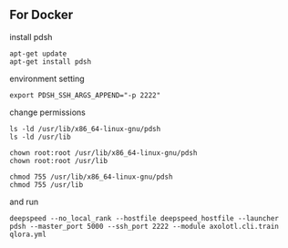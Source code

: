 ## For Docker 
install pdsh
```
apt-get update
apt-get install pdsh
```

environment setting 
```
export PDSH_SSH_ARGS_APPEND="-p 2222"
```


change permissions 

```
ls -ld /usr/lib/x86_64-linux-gnu/pdsh
ls -ld /usr/lib
```
```
chown root:root /usr/lib/x86_64-linux-gnu/pdsh
chown root:root /usr/lib
```

```
chmod 755 /usr/lib/x86_64-linux-gnu/pdsh
chmod 755 /usr/lib
```

and run 
```
deepspeed --no_local_rank --hostfile deepspeed_hostfile --launcher pdsh --master_port 5000 --ssh_port 2222 --module axolotl.cli.train qlora.yml
```
